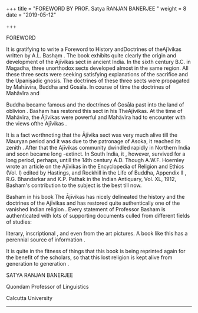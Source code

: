 

+++
title = "FOREWORD BY PROF. Satya RANJAN BANERJEE "
weight = 8
date = "2019-05-12"

+++

FOREWORD 

It is gratifying to write a Foreword to History andDoctrines of theAjīvikas written by A.L. Basham . The book exhibits quite clearly the origin and development of the Ājīvikas sect in ancient India. In the sixth century B.C. in Magadha, three unorthodox sects developed almost in the same region. All these three sects were seeking satisfying explanations of the sacrifice and the Upanişadic gnosis. The doctrines of these three sects were propagated by Mahāvīra, Buddha and Gosāla. In course of time the doctrines of Mahāvīra and 

Buddha became famous and the doctrines of Gosāla past into the land of oblivion . Basham has restored this sect in his TheĀjīvikas. At the time of Mahāvīra, the Ājīvikas were powerful and Mahāvīra had to encounter with the views ofthe Ajīvikas . 

It is a fact worthnoting that the Ājīvika sect was very much alive till the Mauryan period and it was due to the patronage of Asoka, it reached its zenith . After that the Ajīvikas community dwindled rapidly in Northern India and soon became long -extinct. In South India, it , however, survived for a long period, perhaps, untill the 14th century A.D. Though A.W.F. Hoernley wrote an article on the Ajīvikas in the Encyclopedia of Religion and Ethics (Vol. I) edited by Hastings, and Rockhill in the Life of Buddha, Appendix II , R.G. Bhandarkar and K.P. Pathak in the Indian Antiquary, Vol. XL, 1912, Basham's contribution to the subject is the best till now. 

Basham in his book The Ājīvikas has nicely delineated the history and the doctrines of the Ajīvikas and has restored quite authentically one of the vanished Indian religion . Every statement of Professor Basham is authenticated with lots of supporting documents culled from different fields of studies: 

literary, inscriptional , and even from the art pictures. A book like this has a perennial source of information . 

It is quite in the fitness of things that this book is being reprinted again for the benefit of the scholars, so that this lost religion is kept alive from generation to generation . 

SATYA RANJAN BANERJEE 

Quondam Professor of Linguistics 

Calcutta University

---



